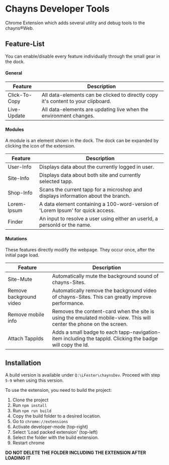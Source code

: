 # Chayns Developer Tools # 

Chrome Extension which adds several utility and debug tools to the chayns®Web.

## Feature-List ##

You can enable/disable every feature individually through the small gear in the dock.

#### General ####

| Feature       | Description |
|---------------|-------------|
| Click-To-Copy | All data-elements can be clicked to directly copy it's content to your clipboard. |
| Live-Update   | All data-elements are updating live when the environment changes. |

#### Modules ####

A module is an element shown in the dock. The dock can be expanded by clicking the icon of the extension.

| Feature     | Description |
|-------------|-------------|
| User-Info   | Displays data about the currently logged in user. |
| Site-Info   | Displays data about both site and currently selected tapp. |
| Shop-Info   | Scans the current tapp for a microshop and displays information about the branch. |
| Lorem-Ipsum | A data element containing a 100-word-version of 'Lorem Ipsum' for quick access. |
| Finder      | An input to resolve a user using either an userId, a personId or the name. |

#### Mutations ####

These features directly modify the webpage. They occur once, after the initial page load.

| Feature     | Description |
|-------------|-------------|
| Site-Mute | Automatically mute the background sound of chayns-Sites. |
| Remove background video | Automatically remove the background video of chayns-Sites. This can greatly improve performance. |
| Remove mobile info | Removes the content-card when the site is using the emulated mobile-view. This will center the phone on the screen. |
| Attach TappIds | Adds a small badge to each tapp-navigation-item including the tappId. Clicking the badge will copy the Id. |

## Installation ##

A build version is available under `Q:\LFester\chaynsDev`.
Proceed with step `5-9` when using this version.

To use the extension, you need to build the project:

1. Clone the project 
2. Run `npm install`
3. Run `npm run build`
4. Copy the build folder to a desired location.
5. Go to `chrome://extensions`
6. Activate developer-mode (top-right)
7. Select 'Load packed extension' (top-left)
8. Select the folder with the build extension.
9. Restart chrome

__DO NOT DELETE THE FOLDER INCLUDING THE EXTENSION AFTER LOADING IT__

